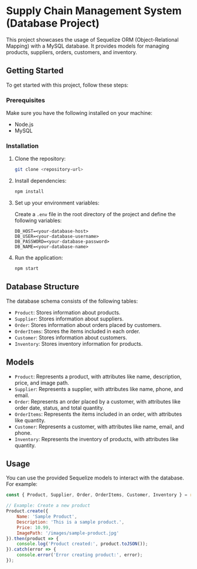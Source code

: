 # Supply Chain Management System (Database Project)

This project showcases the usage of Sequelize ORM (Object-Relational Mapping) with a MySQL database. It provides models for managing products, suppliers, orders, customers, and inventory.

## Getting Started

To get started with this project, follow these steps:

### Prerequisites

Make sure you have the following installed on your machine:

- Node.js
- MySQL

### Installation

1. Clone the repository:

    ```bash
    git clone <repository-url>
    ```

2. Install dependencies:

    ```bash
    npm install
    ```

3. Set up your environment variables:

    Create a `.env` file in the root directory of the project and define the following variables:

    ```dotenv
    DB_HOST=<your-database-host>
    DB_USER=<your-database-username>
    DB_PASSWORD=<your-database-password>
    DB_NAME=<your-database-name>
    ```

4. Run the application:

    ```bash
    npm start
    ```

## Database Structure

The database schema consists of the following tables:

- `Product`: Stores information about products.
- `Supplier`: Stores information about suppliers.
- `Order`: Stores information about orders placed by customers.
- `OrderItems`: Stores the items included in each order.
- `Customer`: Stores information about customers.
- `Inventory`: Stores inventory information for products.

## Models

- `Product`: Represents a product, with attributes like name, description, price, and image path.
- `Supplier`: Represents a supplier, with attributes like name, phone, and email.
- `Order`: Represents an order placed by a customer, with attributes like order date, status, and total quantity.
- `OrderItems`: Represents the items included in an order, with attributes like quantity.
- `Customer`: Represents a customer, with attributes like name, email, and phone.
- `Inventory`: Represents the inventory of products, with attributes like quantity.

## Usage

You can use the provided Sequelize models to interact with the database. For example:

```javascript
const { Product, Supplier, Order, OrderItems, Customer, Inventory } = require('./models');

// Example: Create a new product
Product.create({
    Name: 'Sample Product',
    Description: 'This is a sample product.',
    Price: 10.99,
    ImagePath: '/images/sample-product.jpg'
}).then(product => {
    console.log('Product created:', product.toJSON());
}).catch(error => {
    console.error('Error creating product:', error);
});
